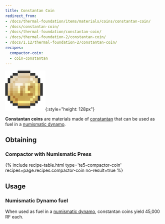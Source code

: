 ```yaml
---
title: Constantan Coin
redirect_from:
- /docs/thermal-foundation/items/materials/coins/constantan-coin/
- /docs/constantan-coin/
- /docs/thermal-foundation/constantan-coin/
- /docs/thermal-foundation-2/constantan-coin/
- /docs/1.12/thermal-foundation-2/constantan-coin/
recipes:
  compactor-coin:
  - coin-constantan
---
```


![Constantan coin](/assets/images/thermal-foundation-2/coin-constantan.png){:style="height: 128px"}


**Constantan coins** are materials made of [constantan](/docs/1.12/thermal-foundation/constantan-ingot/)
that can be used as fuel in a [numismatic dynamo](/docs/1.12/thermal-expansion/numismatic-dynamo/).


Obtaining
---------

### Compactor with Numismatic Press
{% include recipe-table.html type='te5-compactor-coin' recipes=page.recipes.compactor-coin no-result=true %}


Usage
-----

### Numismatic Dynamo fuel
When used as fuel in a [numismatic dynamo](/docs/1.12/thermal-expansion/numismatic-dynamo/), constantan
coins yield 45,000 RF each.
